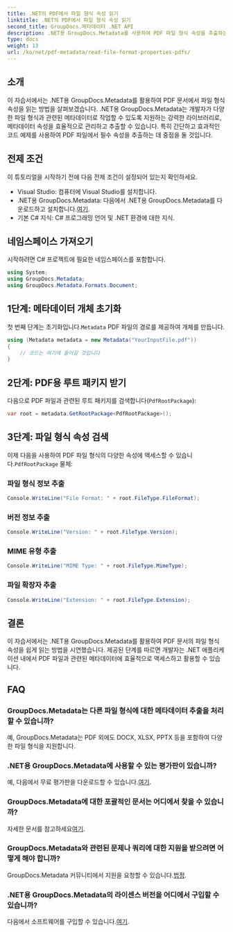 ```yaml
---
title: .NET의 PDF에서 파일 형식 속성 읽기
linktitle: .NET의 PDF에서 파일 형식 속성 읽기
second_title: GroupDocs.메타데이터 .NET API
description: .NET용 GroupDocs.Metadata를 사용하여 PDF 파일 형식 속성을 추출하는 방법을 알아보세요. 간단한 C#을 사용하여 메타데이터 관리에 대해 알아보세요.
type: docs
weight: 13
url: /ko/net/pdf-metadata/read-file-format-properties-pdfs/
---
```

## 소개
이 자습서에서는 .NET용 GroupDocs.Metadata를 활용하여 PDF 문서에서 파일 형식 속성을 읽는 방법을 살펴보겠습니다. .NET용 GroupDocs.Metadata는 개발자가 다양한 파일 형식과 관련된 메타데이터로 작업할 수 있도록 지원하는 강력한 라이브러리로, 메타데이터 속성을 효율적으로 관리하고 추출할 수 있습니다. 특히 간단하고 효과적인 코드 예제를 사용하여 PDF 파일에서 필수 속성을 추출하는 데 중점을 둘 것입니다.
## 전제 조건
이 튜토리얼을 시작하기 전에 다음 전제 조건이 설정되어 있는지 확인하세요.
- Visual Studio: 컴퓨터에 Visual Studio를 설치합니다.
-  .NET용 GroupDocs.Metadata: 다음에서 .NET용 GroupDocs.Metadata를 다운로드하고 설치합니다.[여기](https://releases.groupdocs.com/metadata/net/).
- 기본 C# 지식: C# 프로그래밍 언어 및 .NET 환경에 대한 지식.

## 네임스페이스 가져오기
시작하려면 C# 프로젝트에 필요한 네임스페이스를 포함합니다.
```csharp
using System;
using GroupDocs.Metadata;
using GroupDocs.Metadata.Formats.Document;
```
## 1단계: 메타데이터 개체 초기화
 첫 번째 단계는 초기화입니다.`Metadata` PDF 파일의 경로를 제공하여 개체를 만듭니다.
```csharp
using (Metadata metadata = new Metadata("YourInputFile.pdf"))
{
    // 코드는 여기에 들어갈 것입니다
}
```
## 2단계: PDF용 루트 패키지 받기
다음으로 PDF 파일과 관련된 루트 패키지를 검색합니다(`PdfRootPackage`):
```csharp
var root = metadata.GetRootPackage<PdfRootPackage>();
```
## 3단계: 파일 형식 속성 검색
 이제 다음을 사용하여 PDF 파일 형식의 다양한 속성에 액세스할 수 있습니다.`PdfRootPackage` 물체:
### 파일 형식 정보 추출
```csharp
Console.WriteLine("File Format: " + root.FileType.FileFormat);
```
### 버전 정보 추출
```csharp
Console.WriteLine("Version: " + root.FileType.Version);
```
### MIME 유형 추출
```csharp
Console.WriteLine("MIME Type: " + root.FileType.MimeType);
```
### 파일 확장자 추출
```csharp
Console.WriteLine("Extension: " + root.FileType.Extension);
```

## 결론
이 자습서에서는 .NET용 GroupDocs.Metadata를 활용하여 PDF 문서의 파일 형식 속성을 쉽게 읽는 방법을 시연했습니다. 제공된 단계를 따르면 개발자는 .NET 애플리케이션 내에서 PDF 파일과 관련된 메타데이터에 효율적으로 액세스하고 활용할 수 있습니다.

## FAQ
### GroupDocs.Metadata는 다른 파일 형식에 대한 메타데이터 추출을 처리할 수 있습니까?
예, GroupDocs.Metadata는 PDF 외에도 DOCX, XLSX, PPTX 등을 포함하여 다양한 파일 형식을 지원합니다.
### .NET용 GroupDocs.Metadata에 사용할 수 있는 평가판이 있습니까?
 예, 다음에서 무료 평가판을 다운로드할 수 있습니다.[여기](https://releases.groupdocs.com/).
### GroupDocs.Metadata에 대한 포괄적인 문서는 어디에서 찾을 수 있습니까?
 자세한 문서를 참고하세요[여기](https://reference.groupdocs.com/metadata/net/).
### GroupDocs.Metadata와 관련된 문제나 쿼리에 대한 지원을 받으려면 어떻게 해야 합니까?
 GroupDocs.Metadata 커뮤니티에서 지원을 요청할 수 있습니다.[법정](https://forum.groupdocs.com/c/metadata/14).
### .NET용 GroupDocs.Metadata의 라이센스 버전을 어디에서 구입할 수 있습니까?
 다음에서 소프트웨어를 구입할 수 있습니다.[여기](https://purchase.groupdocs.com/buy).
